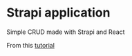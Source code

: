 # Strapi application

Simple CRUD made with Strapi and React

From this [tutorial](https://strapi.io/blog/how-to-build-a-crud-app-with-react-and-a-headless-cms)

